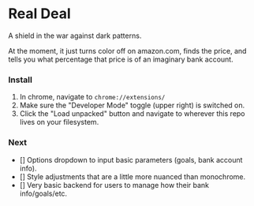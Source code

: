 # Real Deal

A shield in the war against dark patterns.

At the moment, it just turns color off on amazon.com, finds the price, and tells you what percentage that price is of an imaginary bank account.


### Install

1. In chrome, navigate to `chrome://extensions/`
2. Make sure the "Developer Mode" toggle (upper right) is switched on.
3. Click the "Load unpacked" button and navigate to wherever this repo lives on your filesystem.


### Next

- [] Options dropdown to input basic parameters (goals, bank account info).
- [] Style adjustments that are a little more nuanced than monochrome.
- [] Very basic backend for users to manage how their bank info/goals/etc.
